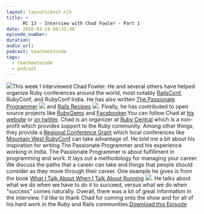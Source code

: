 ```yaml
---
layout: layouts/post.njk
title: >
      RC 13 - Interview with Chad Fowler - Part 1
date: 2010-03-19 04:31:38
episode_number: 
duration: 
audio_url: 
podcast: teachmetocode
tags: 
  - teachmetocode
  - podcast
---
```


[![](http://localhost/~charleswood/wordpress/wp-content/uploads/2010/01/BuildingSkills-itunes.jpg)](http://localhost/~charleswood/wordpress/wp-content/uploads/2010/01/BuildingSkills-itunes.jpg)This week I interviewed Chad Fowler. He and several others have helped organize Ruby conferences around the world, most notably [RailsConf](http://railsconf.org), RubyConf, and RubyConf India. He has also written [The Passionate Programmer](http://www.amazon.com/gp/product/1934356344?ie=UTF8&tag=chamaxwoo-20&linkCode=as2&camp=1789&creative=9325&creativeASIN=1934356344) ![](http://www.assoc-amazon.com/e/ir?t=chamaxwoo-20&l=as2&o=1&a=1934356344) and [Rails Recipes](http://www.amazon.com/gp/product/0977616606?ie=UTF8&tag=chamaxwoo-20&linkCode=as2&camp=1789&creative=9325&creativeASIN=0977616606) ![](http://www.assoc-amazon.com/e/ir?t=chamaxwoo-20&l=as2&o=1&a=0977616606). Finally, he has contributed to open source projects like [RubyGems](http://docs.rubygems.org) and [Facebooker](http://facebooker.rubyforge.org/).<!--more-->You can follow Chad at [his website](http://chadfowler.com) or [on twitter](http://twitter.com/chadfowler). Chad is an organizer at [Ruby Central](http://rubycentral.org) which is a non-profit which provides support to the Ruby community. Among other things, they provide a [Regional Conference Grant](http://static.rubycentral.org/rcg2006.pdf) which local conferences like [Mountain West RubyConf](http://mtnwestrubyconf.org) can take advantage of. He told me a bit about his inspiration for writing The Passionate Programmer and his experience working in India. The Passionate Programmer is about fulfillment in programming and work. It lays out a methodology for managing your career. We discuss the paths that a career can take and things that people should consider as they move through their career. One example he gives is from the book [What I Talk About When I Talk About Running](http://www.amazon.com/gp/product/0307389839?ie=UTF8&tag=chamaxwoo-20&linkCode=as2&camp=1789&creative=9325&creativeASIN=0307389839) ![](http://www.assoc-amazon.com/e/ir?t=chamaxwoo-20&l=as2&o=1&a=0307389839). He talks about what we do when we have to do it to succeed, versus what we do when "success" comes naturally. Overall, there was a lot of great information in the interview. I'd like to thank Chad for coming onto the show and for all of his hard work in the Ruby and Rails communities.[Download this Episode](http://media.libsyn.com/media/charlesmaxwood/RC_13_Chad_Fowler_Part_1.mp3)
